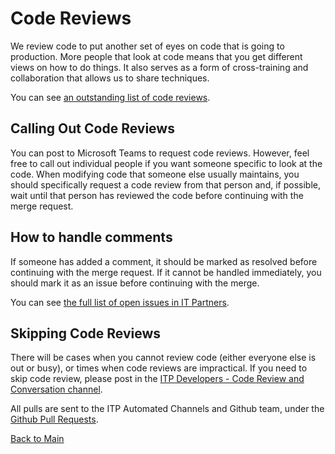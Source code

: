 # Code Reviews

We review code to put another set of eyes on code that is going to production. More people that look at code means that you get different views on how to do things. It also serves as a form of cross-training and collaboration that allows us to share techniques. 

You can see [an outstanding list of code reviews](https://github.com/pulls?user=itpartnersillinois).

## Calling Out Code Reviews

You can post to Microsoft Teams to request code reviews. However, feel free to call out individual people if you want someone specific to look at the code. When modifying code that someone else usually maintains, you should specifically request a code review from that person and, if possible, wait until that person has reviewed the code before continuing with the merge request. 

## How to handle comments

If someone has added a comment, it should be marked as resolved before continuing with the merge request. If it cannot be handled immediately, you should mark it as an issue before continuing with the merge. 

You can see [the full list of open issues in IT Partners](https://github.com/search?l=&q=user%3Aitpartnersillinois&state=open&type=Issues). 

## Skipping Code Reviews

There will be cases when you cannot review code (either everyone else is out or busy), or times when code reviews are impractical. If you need to skip code review, please post in the [ITP Developers - Code Review and Conversation channel](https://teams.microsoft.com/_?tenantId=44467e6f-462c-4ea2-823f-7800de5434e3#/school/conversations/ITP%20Developers%20-%20Code%20Review%20and%20Conversation?groupId=e7f43315-5065-401c-b665-e24eebc69e8d&threadId=19:70374f7fb97a46e3ae247fd825b20d6a@thread.skype&ctx=channel). 

All pulls are sent to the ITP Automated Channels and Github team, under the [Github Pull Requests](https://teams.microsoft.com/l/channel/19%3A4faa6dc17ec4444589563fc5466ae5ce%40thread.tacv2/Github%20Pull%20Requests%20(EG)?groupId=45254593-9c0a-4df4-8908-ff3eda8597dd&tenantId=).

[Back to Main](https://github.com/itpartnersillinois/tutorial/blob/main/README.md)
